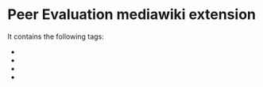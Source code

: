 <h1>Peer Evaluation mediawiki extension </h1>

It contains the following tags:
* <userdashboard>
* <submitactivity>
* <viewactivities>
* <viewevaluations>